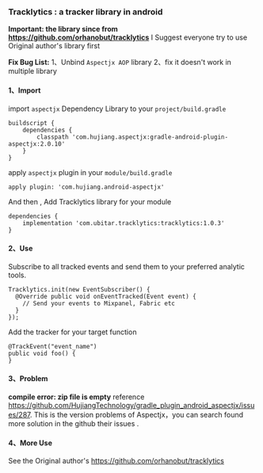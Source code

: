 ### Tracklytics : a tracker library in android
**Important: the library since from https://github.com/orhanobut/tracklytics**
I Suggest everyone try to use Original author's library first

**Fix Bug List:**
1、Unbind `Aspectjx AOP` library
2、fix it doesn't work in multiple library

#### 1、Import
import `aspectjx` Dependency Library  to your `project/build.gradle`
```
buildscript {
    dependencies {
        classpath 'com.hujiang.aspectjx:gradle-android-plugin-aspectjx:2.0.10'
    }
}
```
apply `aspectjx` plugin in your `module/build.gradle `
```
apply plugin: 'com.hujiang.android-aspectjx'
```
And then , Add Tracklytics library for your module
```
dependencies {
    implementation 'com.ubitar.tracklytics:tracklytics:1.0.3'
}
```
#### 2、Use
Subscribe to all tracked events and send them to your preferred analytic tools.
```
Tracklytics.init(new EventSubscriber() {
  @Override public void onEventTracked(Event event) {
    // Send your events to Mixpanel, Fabric etc
  }
});
```
Add the tracker for your target function
```
@TrackEvent("event_name")
public void foo() {
}
```
#### 3、Problem
**compile error: zip file is empty**
reference  https://github.com/HujiangTechnology/gradle_plugin_android_aspectjx/issues/287.
This is the version problems of Aspectjx，you can search found more solution in the github their  issues .

#### 4、More Use
See the Original author's
https://github.com/orhanobut/tracklytics
